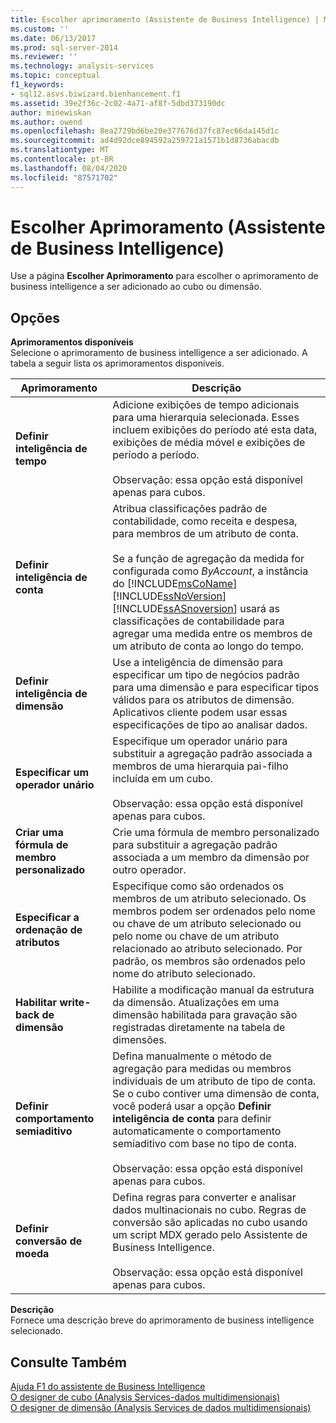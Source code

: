 ```yaml
---
title: Escolher aprimoramento (Assistente de Business Intelligence) | Microsoft Docs
ms.custom: ''
ms.date: 06/13/2017
ms.prod: sql-server-2014
ms.reviewer: ''
ms.technology: analysis-services
ms.topic: conceptual
f1_keywords:
- sql12.asvs.biwizard.bienhancement.f1
ms.assetid: 39e2f36c-2c02-4a71-af8f-5dbd373190dc
author: minewiskan
ms.author: owend
ms.openlocfilehash: 8ea2729bd6be20e377676d37fc87ec66da145d1c
ms.sourcegitcommit: ad4d92dce894592a259721a1571b1d8736abacdb
ms.translationtype: MT
ms.contentlocale: pt-BR
ms.lasthandoff: 08/04/2020
ms.locfileid: "87571702"
---
```

# <a name="choose-enhancement-business-intelligence-wizard"></a>Escolher Aprimoramento (Assistente de Business Intelligence)
  Use a página **Escolher Aprimoramento** para escolher o aprimoramento de business intelligence a ser adicionado ao cubo ou dimensão.  
  
## <a name="options"></a>Opções  
 **Aprimoramentos disponíveis**  
 Selecione o aprimoramento de business intelligence a ser adicionado. A tabela a seguir lista os aprimoramentos disponíveis.  
  
|Aprimoramento|Descrição|  
|-----------------|-----------------|  
|**Definir inteligência de tempo**|Adicione exibições de tempo adicionais para uma hierarquia selecionada. Esses incluem exibições do período até esta data, exibições de média móvel e exibições de período a período.<br /><br /> Observação: essa opção está disponível apenas para cubos.|  
|**Definir inteligência de conta**|Atribua classificações padrão de contabilidade, como receita e despesa, para membros de um atributo de conta.<br /><br /> Se a função de agregação da medida for configurada como *ByAccount*, a instância do [!INCLUDE[msCoName](../includes/msconame-md.md)] [!INCLUDE[ssNoVersion](../includes/ssnoversion-md.md)] [!INCLUDE[ssASnoversion](../includes/ssasnoversion-md.md)] usará as classificações de contabilidade para agregar uma medida entre os membros de um atributo de conta ao longo do tempo.|  
|**Definir inteligência de dimensão**|Use a inteligência de dimensão para especificar um tipo de negócios padrão para uma dimensão e para especificar tipos válidos para os atributos de dimensão. Aplicativos cliente podem usar essas especificações de tipo ao analisar dados.|  
|**Especificar um operador unário**|Especifique um operador unário para substituir a agregação padrão associada a membros de uma hierarquia pai-filho incluída em um cubo.<br /><br /> Observação: essa opção está disponível apenas para cubos.|  
|**Criar uma fórmula de membro personalizado**|Crie uma fórmula de membro personalizado para substituir a agregação padrão associada a um membro da dimensão por outro operador.|  
|**Especificar a ordenação de atributos**|Especifique como são ordenados os membros de um atributo selecionado. Os membros podem ser ordenados pelo nome ou chave de um atributo selecionado ou pelo nome ou chave de um atributo relacionado ao atributo selecionado. Por padrão, os membros são ordenados pelo nome do atributo selecionado.|  
|**Habilitar write-back de dimensão**|Habilite a modificação manual da estrutura da dimensão. Atualizações em uma dimensão habilitada para gravação são registradas diretamente na tabela de dimensões.|  
|**Definir comportamento semiaditivo**|Defina manualmente o método de agregação para medidas ou membros individuais de um atributo de tipo de conta. Se o cubo contiver uma dimensão de conta, você poderá usar a opção **Definir inteligência de conta** para definir automaticamente o comportamento semiaditivo com base no tipo de conta.<br /><br /> Observação: essa opção está disponível apenas para cubos.|  
|**Definir conversão de moeda**|Defina regras para converter e analisar dados multinacionais no cubo. Regras de conversão são aplicadas no cubo usando um script MDX gerado pelo Assistente de Business Intelligence.<br /><br /> Observação: essa opção está disponível apenas para cubos.|  
  
 **Descrição**  
 Fornece uma descrição breve do aprimoramento de business intelligence selecionado.  
  
## <a name="see-also"></a>Consulte Também  
 [Ajuda F1 do assistente de Business Intelligence](business-intelligence-wizard-f1-help.md)   
 [O designer de cubo &#40;Analysis Services-dados multidimensionais&#41;](cube-designer-analysis-services-multidimensional-data.md)   
 [O designer de dimensão &#40;Analysis Services de dados multidimensionais&#41;](dimension-designer-analysis-services-multidimensional-data.md)  
  
  
